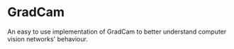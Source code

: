# GradCam
An easy to use implementation of GradCam to better understand computer vision networks' behaviour.
